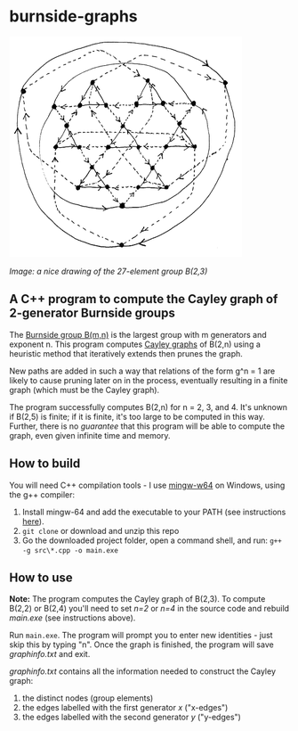 # burnside-graphs

![B(2,3)_graph](docs/b23graph.png)

*Image: a nice drawing of the 27-element group B(2,3)*

## A C++ program to compute the Cayley graph of 2-generator Burnside groups

The [Burnside group B(m,n)](https://en.wikipedia.org/wiki/Burnside_problem) is the largest group with m generators and exponent n. This program computes [Cayley graphs](https://en.wikipedia.org/wiki/Cayley_graph) of B(2,n) using a heuristic method that iteratively extends then prunes the graph.

New paths are added in such a way that relations of the form g^n = 1 are likely to cause pruning later on in the process, eventually resulting in a finite graph (which must be the Cayley graph).

The program successfully computes B(2,n) for n = 2, 3, and 4. It's unknown if B(2,5) is finite; if it is finite, it's too large  to be computed in this way. Further, there is no *guarantee* that this program will be able to compute the graph, even given infinite time and memory.

## How to build

You will need C++ compilation tools - I use [mingw-w64](http://mingw-w64.org/doku.php) on Windows, using the g++ compiler:
1. Install mingw-64 and add the executable to your PATH (see instructions [here](https://code.visualstudio.com/docs/cpp/config-mingw#_prerequisites)).
2. ```git clone``` or download and unzip this repo
3. Go the downloaded project folder, open a command shell, and run:
```g++ -g src\*.cpp -o main.exe```

## How to use

**Note:** The program computes the Cayley graph of B(2,3). To compute B(2,2) or B(2,4) you'll need to set *n=2* or *n=4* in the source code and rebuild *main.exe* (see instructions above).

Run ```main.exe```. The program will prompt you to enter new identities - just skip this by typing "n". Once the graph is finished, the program will save *graphinfo.txt* and exit.

*graphinfo.txt* contains all the information needed to construct the Cayley graph: 
1. the distinct nodes (group elements) 
2. the edges labelled with the first generator *x* ("x-edges")
3. the edges labelled with the second generator *y* ("y-edges")